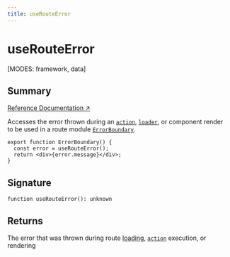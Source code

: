 ```yaml
---
title: useRouteError
---
```


# useRouteError

<!--
⚠️ ⚠️ IMPORTANT ⚠️ ⚠️ 

Thank you for helping improve our documentation!

This file is auto-generated from the JSDoc comments in the source
code, so please edit the JSDoc comments in the file below and this
file will be re-generated once those changes are merged.

https://github.com/remix-run/react-router/blob/main/packages/react-router/lib/hooks.tsx
-->

[MODES: framework, data]

## Summary

[Reference Documentation ↗](https://api.reactrouter.com/v7/functions/react_router.index.useRouteError.html)

Accesses the error thrown during an
[`action`](../../start/framework/route-module#action),
[`loader`](../../start/framework/route-module#loader),
or component render to be used in a route module
[`ErrorBoundary`](../../start/framework/route-module#errorboundary).

```tsx
export function ErrorBoundary() {
  const error = useRouteError();
  return <div>{error.message}</div>;
}
```

## Signature

```tsx
function useRouteError(): unknown
```

## Returns

The error that was thrown during route [loading](../../start/framework/route-module#loader),
[`action`](../../start/framework/route-module#action) execution, or rendering

